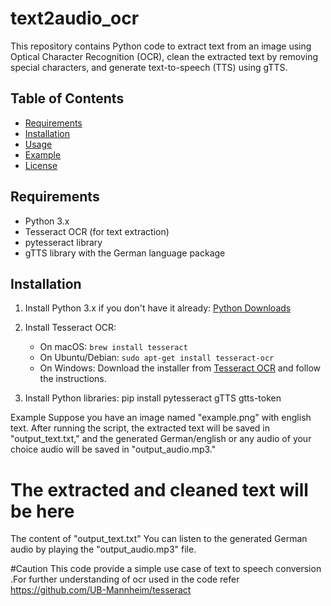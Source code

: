 # text2audio_ocr

This repository contains Python code to extract text from an image using Optical Character Recognition (OCR), clean the extracted text by removing special characters, and generate  text-to-speech (TTS) using gTTS.

## Table of Contents
- [Requirements](#requirements)
- [Installation](#installation)
- [Usage](#usage)
- [Example](#example)
- [License](#license)

## Requirements

- Python 3.x
- Tesseract OCR (for text extraction)
- pytesseract library
- gTTS library with the German language package

## Installation

1. Install Python 3.x if you don't have it already: [Python Downloads](https://www.python.org/downloads/)

2. Install Tesseract OCR:
   - On macOS: `brew install tesseract`
   - On Ubuntu/Debian: `sudo apt-get install tesseract-ocr`
   - On Windows: Download the installer from [Tesseract OCR](https://github.com/tesseract-ocr/tesseract) and follow the instructions.

3. Install Python libraries:
   pip install pytesseract gTTS gtts-token

Example
Suppose you have an image named "example.png" with english text. After running the script, the extracted text will be saved in "output_text.txt," and the generated German/english or any audio of your choice audio will be saved in "output_audio.mp3."



# The extracted and cleaned  text will be here
The content of "output_text.txt" 
You can listen to the generated German audio by playing the "output_audio.mp3" file.

#Caution 
This code provide a simple use case of text to speech conversion .For further understanding of ocr used in the code refer https://github.com/UB-Mannheim/tesseract
